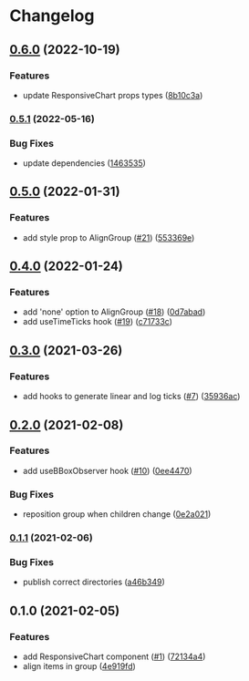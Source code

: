 # Changelog

## [0.6.0](https://www.github.com/zakodium-oss/react-d3-utils/compare/v0.5.1...v0.6.0) (2022-10-19)


### Features

* update ResponsiveChart props types ([8b10c3a](https://www.github.com/zakodium-oss/react-d3-utils/commit/8b10c3aa7cd9e489d9aff1c2bc21df4a3e36f3dd))

### [0.5.1](https://www.github.com/zakodium-oss/react-d3-utils/compare/v0.5.0...v0.5.1) (2022-05-16)


### Bug Fixes

* update dependencies ([1463535](https://www.github.com/zakodium-oss/react-d3-utils/commit/14635355177c2e3465e2b386fcd8c43f96d5b988))

## [0.5.0](https://www.github.com/zakodium/react-d3-utils/compare/v0.4.0...v0.5.0) (2022-01-31)


### Features

* add style prop to AlignGroup  ([#21](https://www.github.com/zakodium/react-d3-utils/issues/21)) ([553369e](https://www.github.com/zakodium/react-d3-utils/commit/553369ee205011d320452f8d74656a90a1769a2c))

## [0.4.0](https://www.github.com/zakodium/react-d3-utils/compare/v0.3.0...v0.4.0) (2022-01-24)


### Features

* add 'none' option to AlignGroup ([#18](https://www.github.com/zakodium/react-d3-utils/issues/18)) ([0d7abad](https://www.github.com/zakodium/react-d3-utils/commit/0d7abade6780837feaf290519aa84229cb54a249))
* add useTimeTicks hook ([#19](https://www.github.com/zakodium/react-d3-utils/issues/19)) ([c71733c](https://www.github.com/zakodium/react-d3-utils/commit/c71733c1051fd407b42bc8ba205eaefd5e24133a))

## [0.3.0](https://www.github.com/zakodium/react-d3-utils/compare/v0.2.0...v0.3.0) (2021-03-26)


### Features

* add hooks to generate linear and log ticks  ([#7](https://www.github.com/zakodium/react-d3-utils/issues/7)) ([35936ac](https://www.github.com/zakodium/react-d3-utils/commit/35936ac25cc65ba07a3935ef77cdd7eb45db9a89))

## [0.2.0](https://www.github.com/zakodium/react-d3-utils/compare/v0.1.1...v0.2.0) (2021-02-08)


### Features

* add useBBoxObserver hook ([#10](https://www.github.com/zakodium/react-d3-utils/issues/10)) ([0ee4470](https://www.github.com/zakodium/react-d3-utils/commit/0ee4470614308cf70664e3c8a52201e7e69354f8))


### Bug Fixes

* reposition group when children change ([0e2a021](https://www.github.com/zakodium/react-d3-utils/commit/0e2a02185402b6137542381528cf972e1f90d924))

### [0.1.1](https://www.github.com/zakodium/react-d3-utils/compare/v0.1.0...v0.1.1) (2021-02-06)

### Bug Fixes

- publish correct directories ([a46b349](https://www.github.com/zakodium/react-d3-utils/commit/a46b349787ed1ba63fde72cbc495c89498607826))

## 0.1.0 (2021-02-05)

### Features

- add ResponsiveChart component ([#1](https://www.github.com/zakodium/react-d3-utils/issues/1)) ([72134a4](https://www.github.com/zakodium/react-d3-utils/commit/72134a42192765b062d1fff9bf4912449c91f7c1))
- align items in group ([4e919fd](https://www.github.com/zakodium/react-d3-utils/commit/4e919fd1c7f3112d14eb7cb4da755335210a84a5))
